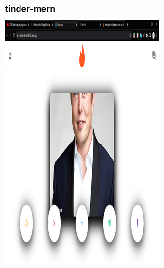 # tinder-mern

<img src="https://github.com/Saurabh-crypto16/tinder-mern/blob/master/ss.png" width="2500" height="800" />

